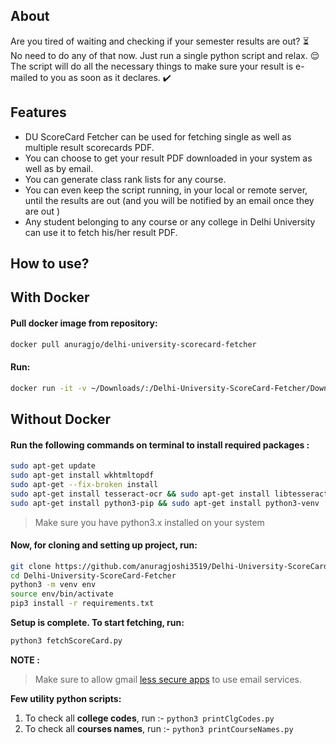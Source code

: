 ## About

Are you tired of waiting and checking if your semester results are out? :hourglass_flowing_sand:  
No need to do any of that now. Just run a single python script and relax. :relieved:  
The script will do all the necessary things to make sure your result is e-mailed to you as soon as it declares. :heavy_check_mark:

## Features

* DU ScoreCard Fetcher can be used for fetching single as well as multiple result scorecards PDF.
* You can choose to get your result PDF downloaded in your system as well as by email.
* You can generate class rank lists for any course.
* You can even keep the script running, in your local or remote server, until the results are out (and you will be notified by an email once they are out )
* Any student belonging to any course or any college in Delhi University can use it to fetch his/her result PDF.

## How to use?

## With Docker

#### Pull docker image from repository:

```bash
docker pull anuragjo/delhi-university-scorecard-fetcher
```

#### Run:

```bash
docker run -it -v ~/Downloads/:/Delhi-University-ScoreCard-Fetcher/Downloads/ anuragjo/delhi-university-scorecard-fetcher
```


## Without Docker

#### Run the following commands on terminal to install required packages : 

<!--- wget https://github.com/wkhtmltopdf/packaging/releases/download/0.12.6-1/wkhtmltox_0.12.6-1.bionic_amd64.deb --->
<!--- sudo dpkg -i wkhtmltox_0.12.6-1.bionic_amd64.deb --->
<!--- sudo apt-get install -f --->

```bash
sudo apt-get update
sudo apt-get install wkhtmltopdf
sudo apt-get --fix-broken install
sudo apt-get install tesseract-ocr && sudo apt-get install libtesseract-dev
sudo apt-get install python3-pip && sudo apt-get install python3-venv
```

>Make sure you have python3.x installed on your system

#### Now, for cloning and setting up project, run:

```bash
git clone https://github.com/anuragjoshi3519/Delhi-University-ScoreCard-Fetcher.git
cd Delhi-University-ScoreCard-Fetcher
python3 -m venv env
source env/bin/activate
pip3 install -r requirements.txt
```

**Setup is complete. To start fetching, run:**
 
 ```bash
 python3 fetchScoreCard.py
 ```


<!-- **NOTE :** -->

<!-- >Make sure to allow gmail [less secure apps](https://myaccount.google.com/lesssecureapps) to use email services. -->

**NOTE :**

>Make sure to allow gmail [less secure apps](https://myaccount.google.com/lesssecureapps) to use email services.

**Few utility python scripts:**

1. To check all **college codes**, run :-  `python3 printClgCodes.py` 
2. To check all **courses names**, run :-  `python3 printCourseNames.py`


